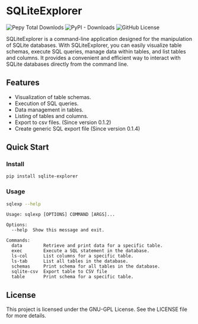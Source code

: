 # SQLiteExplorer

![Pepy Total Downlods](https://img.shields.io/pepy/dt/sqlite-explorer?logo=pypi&logoColor=%23fff) ![PyPI - Downloads](https://img.shields.io/pypi/dm/sqlite-explorer?logo=pypi&logoColor=%23fff) ![GitHub License](https://img.shields.io/github/license/croketillo/sqlite-explorer)


SQLiteExplorer is a command-line application designed for the manipulation of SQLite databases. With SQLiteExplorer, you can easily visualize table schemas, execute SQL queries, manage data within tables, and list tables and columns. It provides a convenient and efficient way to interact with SQLite databases directly from the command line.

## Features
- Visualization of table schemas.
- Execution of SQL queries.
- Data management in tables.
- Listing of tables and columns.
- Export to csv files. (Since version 0.1.2)
- Create generic SQL export file (Since version 0.1.4)

## Quick Start

### Install

```bash
pip install sqlite-explorer
```

### Usage

```bash
sqlexp --help
```

```
Usage: sqlexp [OPTIONS] COMMAND [ARGS]...

Options:
  --help  Show this message and exit.

Commands:
  data        Retrieve and print data for a specific table.
  exec        Execute a SQL statement in the database.
  ls-col      List columns for a specific table.
  ls-tab      List all tables in the database.
  schemas     Print schema for all tables in the database.
  sqlite-csv  Export table to CSV file
  table       Print schema for a specific table.
```

## License

This project is licensed under the GNU-GPL License. See the LICENSE file for more details.

